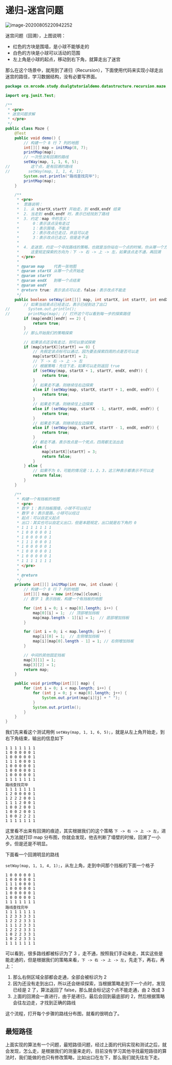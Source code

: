 # 递归-迷宫问题

![image-20200805220942252](./assets/image-20200805220942252.png)

迷宫问题（回溯），上图说明：

- 红色的方块是围墙，是小球不能够走的
- 白色的方块是小球可以活动的范围
- 左上角是小球的起点，移动到右下角，就算走出了迷宫

那么在这个场景中，就用到了递归（Recursion），下面使用代码来实现小球走出迷宫的路径，学习数据结构，没有必要写界面。

```java
package cn.mrcode.study.dsalgtutorialdemo.datastructure.recursion.maze;

import org.junit.Test;

/**
 * <pre>
 * 迷宫问题求解
 * </pre>
 */
public class Maze {
    @Test
    public void demo() {
        // 构建一个 8 行 7 列的地图
        int[][] map = initMap(8, 7);
        printMap(map);
        // 一次性没有回溯的路线
        setWay(map, 1, 1, 6, 5);
//         这个点，是有回溯的路线
//        setWay(map, 1, 1, 4, 1);
        System.out.println("路线查找完毕");
        printMap(map);
    }

    /**
     * <pre>
     *  思路说明：
     *  1. 从 startX,startY 开始走，到 endX,endY 结束
     *  2. 当走到 endX,endY 时，表示已经找到了路线
     *  3. 约定：map 中的含义：
     *      0：表示该点没有走过
     *      1：表示围墙，不能走
     *      2：表示改点已走过，并且可以走
     *      3：表示改点已走过，但是走不通
     *
     *  4. 走迷宫，约定一个寻找路线的策略，也就是当你站在一个点的时候，你从哪一个方向开始探索？
     *     这里规定探索的方向为：下 -> 右 -> 上 -> 左，如果该点走不通，再回溯
     * </pre>
     *
     * @param map    代表一张地图
     * @param startX 从哪一个点开始走
     * @param startY
     * @param endX   到哪一个点结束
     * @param endY
     * @return true: 表示该点可以走，false：表示改点不能走
     */
    public boolean setWay(int[][] map, int startX, int startY, int endX, int endY) {
        // 如果当结束点已经走过，表示已经到达了出口
//        System.out.println();
//        printMap(map); // 打开这个可以看到每一步的探索路径
        if (map[endX][endY] == 2) {
            return true;
        }
        // 那么开始我们的策略探索

        // 如果该点还没有走过，则可以尝试探索
        if (map[startX][startY] == 0) {
            // 先假定该点标可以通过，因为要去探索四周的点是否可以走
            map[startX][startY] = 2;
            // 下 -> 右 -> 上 -> 左
            // 根据策略：先往下走，如果可以走则返回 true
            if (setWay(map, startX + 1, startY, endX, endY)) {
                return true;
            }
            // 如果走不通，则继续往右边探索
            else if (setWay(map, startX, startY + 1, endX, endY)) {
                return true;
            }
            // 如果走不通，则继续往上边探索
            else if (setWay(map, startX - 1, startY, endX, endY)) {
                return true;
            }
            // 如果走不通，则继续往左边探索
            else if (setWay(map, startX, startY - 1, endX, endY)) {
                return true;
            }
            // 都走不通，表示改点是一个死点，四周都无法出去
            else {
                map[startX][startY] = 3;
                return false;
            }
        } else {
            // 如果不为 0，可能的情况是：1，2，3，这三种表示都表示不可以走
            return false;
        }
    }

    /**
     * 构建一个有挡板的地图
     * <pre>
     * 数字 1：表示挡板围墙，小球不可以经过
     * 数字 0：表示是路，小球可以经过
     * 起点：可以自定义起点
     * 出口：其实也可以自定义出口，但是本题规定，出口就是右下角的 0
     * 1 1 1 1 1 1 1
     * 1 0 0 0 0 0 1
     * 1 0 0 0 0 0 1
     * 1 1 1 0 0 0 1
     * 1 0 0 0 0 0 1
     * 1 0 0 0 0 0 1
     * 1 0 0 0 0 0 1
     * 1 1 1 1 1 1 1
     * </pre>
     *
     * @return
     */
    private int[][] initMap(int row, int cloum) {
        // 构建一个 8 行 7 列的地图
        int[][] map = new int[row][cloum];
        // 数字 1 表示挡板，构建一个有挡板的地图

        for (int i = 0; i < map[0].length; i++) {
            map[0][i] = 1;  // 顶部增加挡板
            map[map.length - 1][i] = 1;  // 底部增加挡板
        }

        for (int i = 0; i < map.length; i++) {
            map[i][0] = 1;  // 左侧增加挡板
            map[i][map[0].length - 1] = 1; // 右侧增加挡板
        }

        // 中间的其他固定挡板
        map[3][1] = 1;
        map[3][2] = 1;
        return map;
    }

    public void printMap(int[][] map) {
        for (int i = 0; i < map.length; i++) {
            for (int j = 0; j < map[0].length; j++) {
                System.out.print(map[i][j] + " ");
            }
            System.out.println();
        }
    }
}

```

我们先来看这个测试用例 `setWay(map, 1, 1, 6, 5);`，就是从左上角开始走，到右下角结束，输出的信息如下

```
1 1 1 1 1 1 1 
1 0 0 0 0 0 1 
1 0 0 0 0 0 1 
1 1 1 0 0 0 1 
1 0 0 0 0 0 1 
1 0 0 0 0 0 1 
1 0 0 0 0 0 1 
1 1 1 1 1 1 1 
路线查找完毕
1 1 1 1 1 1 1 
1 2 0 0 0 0 1 
1 2 2 2 0 0 1 
1 1 1 2 0 0 1 
1 0 0 2 0 0 1 
1 0 0 2 0 0 1 
1 0 0 2 2 2 1 
1 1 1 1 1 1 1 
```

这里看不出来有回溯的痕迹，其实根据我们的这个策略 `下 -> 右 -> 上 -> 左`，进入方法就打印 map 分布图，你就会发现，他去判断了墙壁的时候，回溯了一小步。但是还是不明显。

下面看一个回溯明显的路线

`setWay(map, 1, 1, 4, 1);`，从左上角，走到中间那个挡板的下面一个格子

````
1 0 0 0 0 0 1 
1 0 0 0 0 0 1 
1 1 1 0 0 0 1 
1 0 0 0 0 0 1 
1 0 0 0 0 0 1 
1 0 0 0 0 0 1 
1 1 1 1 1 1 1 
路线查找完毕
1 1 1 1 1 1 1 
1 2 3 3 3 3 1 
1 2 2 2 3 3 1 
1 1 1 2 3 3 1 
1 2 2 2 3 3 1 
1 0 2 2 3 3 1 
1 0 2 2 3 3 1 
1 1 1 1 1 1 1 
````

可以看到，很多路线都被标识为了 3 ，走不通，按照我们手动来走，其实这些是能走通的，但是根据我们的策略来看，`下 -> 右 -> 上 -> 左`，先走下，再右，再上：

1. 那么右侧区域全部都会走通，全部会被标识为 2 
2. 因为还没有走到出口，所以还会继续探索，当根据策略走到下一个点时，发现已经是 2 了，算法返回了 false，那么就会标记这个点不能走通，由 2 改成 3
3. 上面的回溯会一直进行，由于是递归，最后会回到最底部的 2，然后根据策略会往左边走，才找到正确的路线

这个流程，打开每个步骤的路线分布图，就看的很明白了。

## 最短路径

上面实现的算法有一个问题，最短路径问题，经过上面的代码实现和测试之后，就会发现，怎么走，是根据我们的测量来走的，目前没有学习其他寻找最短路径的算法时，我们能做的也只有修改策略，比如出口在左下，那么我们就先往左下走。